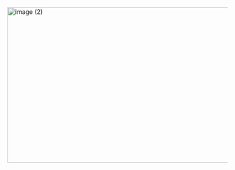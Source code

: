 <img width="1992" height="356" alt="image (2)" src="https://github.com/user-attachments/assets/a74572c3-5109-4be4-b07e-eefa4d214394" />
